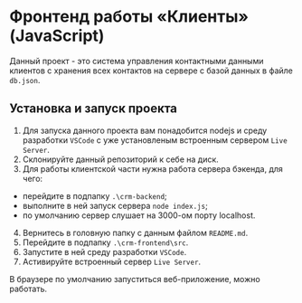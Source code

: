 # Фронтенд работы «Клиенты» (JavaScript)

Данный проект - это система управления контактными данными клиентов
с хранения всех контактов на сервере с базой данных в файле `db.json`.

## Установка и запуск проекта

1. Для запуска данного проекта вам понадобится nodejs и среду разработки `VSCode`
   с уже установленым встроенным сервером `Live Server`.
2. Склонируйте данный репозиторий к себе на диск.
3. Для работы клиентской части нужна работа сервера бэкенда, для чего:

- перейдите в подпапку `.\crm-backend`;
- выполните в ней запуск сервера `node index.js`;
- по умолчанию сервер слушает на 3000-ом порту localhost.

4. Вернитесь в головную папку с данным файлом `README.md`.
5. Перейдите в подпапку `.\crm-frontend\src`.
6. Запустите в ней среду разработки `VSCode`.
7. Астивируйте встроенный сервер `Live Server`.

В браузере по умолчанию запуститься веб-приложение, можно работать.
